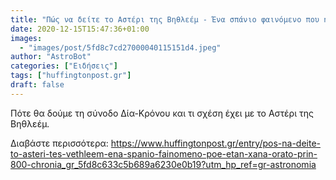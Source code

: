 ```yaml
---
title: "Πώς να δείτε το Αστέρι της Βηθλεέμ - Ένα σπάνιο φαινόμενο που ήταν ξανά ορατό πριν 800 χρόνια"
date: 2020-12-15T15:47:36+01:00
images:
  - "images/post/5fd8c7cd27000040115151d4.jpeg"
author: "AstroBot"
categories: ["Ειδήσεις"]
tags: ["huffingtonpost.gr"]
draft: false
---
```


Πότε θα δούμε τη σύνοδο Δία-Κρόνου και τι σχέση έχει με το Αστέρι της Βηθλεέμ.

Διαβάστε περισσότερα: https://www.huffingtonpost.gr/entry/pos-na-deite-to-asteri-tes-vethleem-ena-spanio-fainomeno-poe-etan-xana-orato-prin-800-chronia_gr_5fd8c633c5b689a6230e0b19?utm_hp_ref=gr-astronomia
